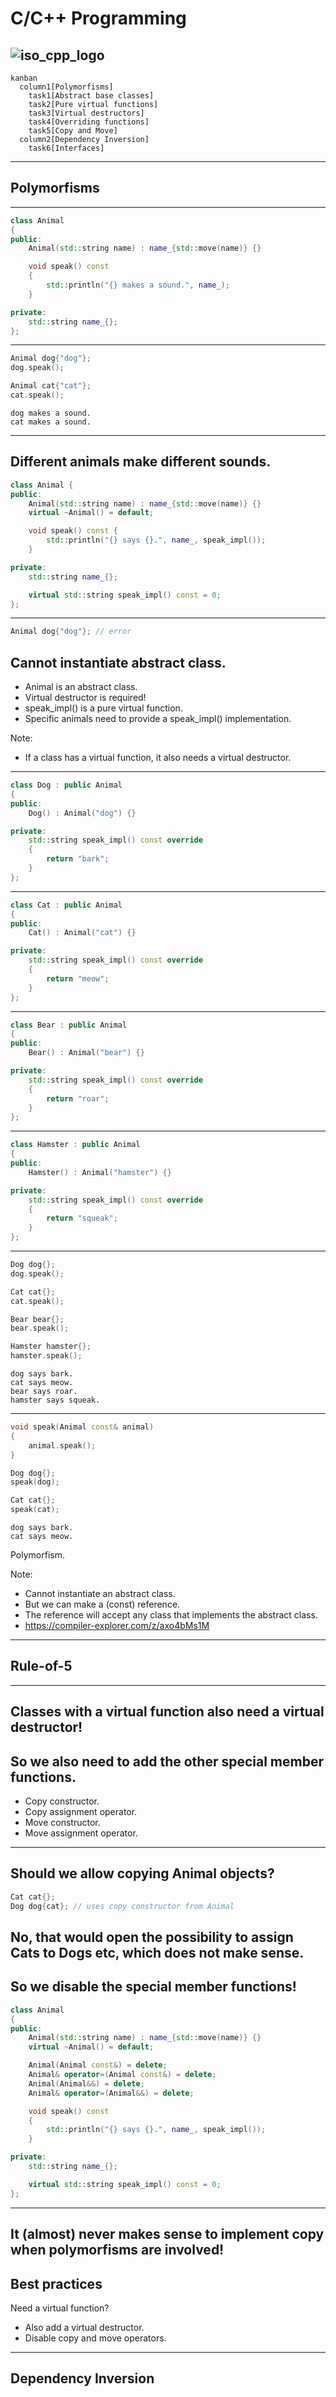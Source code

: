 # C/C++ Programming
![iso_cpp_logo](./assets/iso_cpp_logo.png)
---
```mermaid
kanban
  column1[Polymorfisms]
    task1[Abstract base classes]
    task2[Pure virtual functions]
    task3[Virtual destructors]
    task4[Overriding functions]
    task5[Copy and Move]
  column2[Dependency Inversion]
    task6[Interfaces]
```
---
## Polymorfisms
---
```c++
class Animal
{
public:
    Animal(std::string name) : name_{std::move(name)} {}

    void speak() const
    {
        std::println("{} makes a sound.", name_);
    }

private:
    std::string name_{};
};
```
---
```c++
Animal dog{"dog"};
dog.speak();
```
```c++
Animal cat{"cat"};
cat.speak();
```
```text
dog makes a sound.
cat makes a sound.
```
---
Different animals make different sounds.
---
```c++
class Animal {
public:
    Animal(std::string name) : name_{std::move(name)} {}
    virtual ~Animal() = default;

    void speak() const {
        std::println("{} says {}.", name_, speak_impl());
    }

private:
    std::string name_{};

    virtual std::string speak_impl() const = 0;
};
```
---
```c++
Animal dog{"dog"}; // error
```
Cannot instantiate abstract class.
---
* Animal is an abstract class.
* Virtual destructor is required!
* speak_impl() is a pure virtual function.
* Specific animals need to provide a speak_impl() implementation.

Note:
* If a class has a virtual function, it also needs a virtual destructor.
---
```c++
class Dog : public Animal
{
public:
    Dog() : Animal("dog") {}

private:
    std::string speak_impl() const override
    {
        return "bark";
    }
};
```
---
```c++
class Cat : public Animal
{
public:
    Cat() : Animal("cat") {}

private:
    std::string speak_impl() const override
    {
        return "meow";
    }
};
```
---
```c++
class Bear : public Animal
{
public:
    Bear() : Animal("bear") {}

private:
    std::string speak_impl() const override
    {
        return "roar";
    }
};
```
---
```c++
class Hamster : public Animal
{
public:
    Hamster() : Animal("hamster") {}

private:
    std::string speak_impl() const override
    {
        return "squeak";
    }
};
```
---
```c++
Dog dog{};
dog.speak();
```
```c++
Cat cat{};
cat.speak();
```
```c++
Bear bear{};
bear.speak();
```
```c++
Hamster hamster{};
hamster.speak();
```
```text
dog says bark.
cat says meow.
bear says roar.
hamster says squeak.
```
---
```c++
void speak(Animal const& animal)
{
    animal.speak();
}
```
```c++
Dog dog{};
speak(dog);
```
```c++
Cat cat{};
speak(cat);
```
```text
dog says bark.
cat says meow.
```
Polymorfism.

Note:
* Cannot instantiate an abstract class.
* But we can make a (const) reference.
* The reference will accept any class that implements the abstract class.
* <https://compiler-explorer.com/z/axo4bMs1M>
---
## Rule-of-5
---
Classes with a virtual function also need a virtual destructor!
---
So we also need to add the other special member functions.
---
* Copy constructor.
* Copy assignment operator.
* Move constructor.
* Move assignment operator.
---
Should we allow copying Animal objects?
---
```c++
Cat cat{};
Dog dog{cat}; // uses copy constructor from Animal
```
No, that would open the possibility to assign Cats to Dogs etc, which does not make sense.
---
So we disable the special member functions!
---
```c++ [7-10]
class Animal
{
public:
    Animal(std::string name) : name_{std::move(name)} {}
    virtual ~Animal() = default;

    Animal(Animal const&) = delete;
    Animal& operator=(Animal const&) = delete;
    Animal(Animal&&) = delete;
    Animal& operator=(Animal&&) = delete;

    void speak() const
    {
        std::println("{} says {}.", name_, speak_impl());
    }

private:
    std::string name_{};

    virtual std::string speak_impl() const = 0;
};
```
---
It (almost) never makes sense to implement copy when polymorfisms are involved!
---
Best practices
---
Need a virtual function?
* Also add a virtual destructor.
* Disable copy and move operators.
---
## Dependency Inversion
